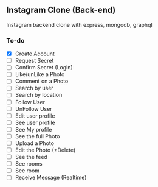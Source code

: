 ## Instagram Clone (Back-end)

Instagram backend clone with express, mongodb, graphql

### To-do

- [x] Create Account
- [ ] Request Secret
- [ ] Confirm Secret (Login)
- [ ] Like/unLike a Photo
- [ ] Comment on a Photo
- [ ] Search by user
- [ ] Search by location
- [ ] Follow User
- [ ] UnFollow User
- [ ] Edit user profile
- [ ] See user profile
- [ ] See My profile
- [ ] See the full Photo
- [ ] Upload a Photo
- [ ] Edit the Photo (+Delete)
- [ ] See the feed
- [ ] See rooms
- [ ] See room
- [ ] Receive Message (Realtime)